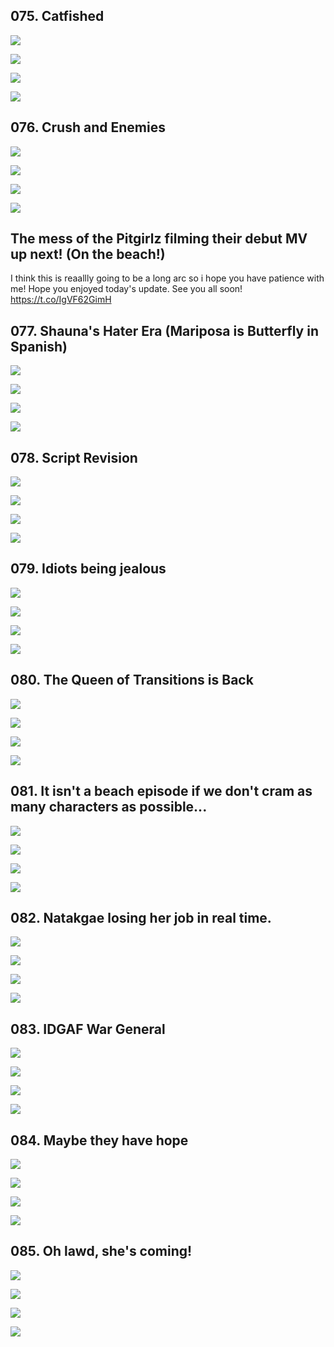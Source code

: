 
## 075. Catfished 

![](https://pbs.twimg.com/media/F-wped0akAA0Zqh.jpg) 

![](https://pbs.twimg.com/media/F-wpepga8AAuZ0B.jpg) 

![](https://pbs.twimg.com/media/F-wpe3haYAEWgFD.jpg) 

![](https://pbs.twimg.com/media/F-wpfFBasAAwyei.jpg)


## 076. Crush and Enemies 

![](https://pbs.twimg.com/media/F-xAlXWbQAABdDQ.jpg) 

![](https://pbs.twimg.com/media/F-xAlivasAAQtQR.jpg) 

![](https://pbs.twimg.com/media/F-xAlvfaUAAUQrh.jpg) 

![](https://pbs.twimg.com/media/F-xAl9BbUAAhKD3.jpg)


## The mess of the Pitgirlz filming their debut MV up next! (On the beach!) 

I think this is reaallly going to be a long arc so i hope you have patience with me! Hope you enjoyed today's update. See you all soon! https://t.co/IgVF62GimH


## 077. Shauna's Hater Era (Mariposa is Butterfly in Spanish) 

![](https://pbs.twimg.com/media/F-2h3edbYAAxAqj.jpg) 

![](https://pbs.twimg.com/media/F-2h3pna8AABr37.jpg) 

![](https://pbs.twimg.com/media/F-2h34gaEAArnfk.jpg) 

![](https://pbs.twimg.com/media/F-2h4EpawAA8Jkw.jpg)


## 078. Script Revision 

![](https://pbs.twimg.com/media/F-2v7graoAA7Ev7.jpg) 

![](https://pbs.twimg.com/media/F-2v7vnacAAZGH1.jpg) 

![](https://pbs.twimg.com/media/F-2v7_zbkAAZULA.jpg) 

![](https://pbs.twimg.com/media/F-2v8OhaYAAt3UP.jpg)


## 079. Idiots being jealous 

![](https://pbs.twimg.com/media/F-28pMaagAAX_Uy.jpg) 

![](https://pbs.twimg.com/media/F-28pXxasAA1bkl.jpg) 

![](https://pbs.twimg.com/media/F-28pk7bkAA6Zyq.jpg) 

![](https://pbs.twimg.com/media/F-28pxGaQAAOLHw.jpg)


## 080. The Queen of Transitions is Back 

![](https://pbs.twimg.com/media/F-7WH8DaQAA_fSE.jpg) 

![](https://pbs.twimg.com/media/F-7WIJ9awAAi6ik.jpg) 

![](https://pbs.twimg.com/media/F-7WIW5aEAEM7l4.jpg) 

![](https://pbs.twimg.com/media/F-7WIkmbsAAeFt6.jpg)


## 081. It isn't a beach episode if we don't cram as many characters as possible... 

![](https://pbs.twimg.com/media/F-7ln93bIAAKEgj.jpg) 

![](https://pbs.twimg.com/media/F-7loLuasAAQIvC.jpg) 

![](https://pbs.twimg.com/media/F-7loZXbYAAA0-L.jpg) 

![](https://pbs.twimg.com/media/F-7lonybsAAw256.jpg)


## 082. Natakgae losing her job in real time. 

![](https://pbs.twimg.com/media/F-73K0raAAAo8V4.jpg) 

![](https://pbs.twimg.com/media/F-73LD8bwAAkECu.jpg) 

![](https://pbs.twimg.com/media/F-73LTqasAAdtFW.jpg) 

![](https://pbs.twimg.com/media/F-73LjWbUAAur62.jpg)


## 083. IDGAF War General 

![](https://pbs.twimg.com/media/F-_okUpbMAAFlAQ.jpg) 

![](https://pbs.twimg.com/media/F-_okkFbMAA5AhX.jpg) 

![](https://pbs.twimg.com/media/F-_okzMaQAAbQQs.jpg) 

![](https://pbs.twimg.com/media/F-_olCxacAAqQLU.jpg)


## 084. Maybe they have hope 

![](https://pbs.twimg.com/media/F-_7WEHagAAgPbz.jpg) 

![](https://pbs.twimg.com/media/F-_7WT6bkAA8N9S.jpg) 

![](https://pbs.twimg.com/media/F-_7Wf2aAAAaAhK.jpg) 

![](https://pbs.twimg.com/media/F-_7WxAbQAA2cXk.jpg)


## 085. Oh lawd, she's coming! 

![](https://pbs.twimg.com/media/F_AOkRibUAA2jhH.jpg) 

![](https://pbs.twimg.com/media/F_AOkiBaMAAg9lW.jpg) 

![](https://pbs.twimg.com/media/F_AOkwJbQAA2VQv.jpg) 

![](https://pbs.twimg.com/media/F_AOk-3bgAAmZDG.jpg)
